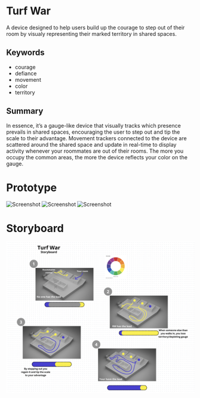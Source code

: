 # Turf War
A device designed to help users build up the courage to step out of their room by visualy representing their marked territory in shared spaces.

## Keywords
- courage
- defiance
- movement
- color
- territory

## Summary
In essence, it’s a gauge-like device that visually tracks which presence prevails in shared spaces, encouraging the user to step out and tip the scale to their advantage. Movement trackers connected to the device are scattered around the shared space and update in real-time to display activity whenever your roommates are out of their rooms. The more you occupy the common areas, the more the device reflects your color on the gauge.

# Prototype
![Screenshot](IMG_5364.png)
![Screenshot](IMG_5365.png)
![Screenshot](IMG_5366.png)

# Storyboard
![Screenshot](sbtw.png)